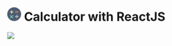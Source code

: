 # <a href='https://clxrityy.github.io/calculator/' target='_blank'><img src='public/favicon-32x32.png' /></a> Calculator with ReactJS

<img src='https://i.gyazo.com/db6e6d374319df769e9d467385dffc0e.gif' />
